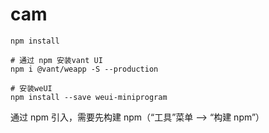 # cam

```
npm install

# 通过 npm 安装vant UI
npm i @vant/weapp -S --production

# 安装weUI
npm install --save weui-miniprogram
```

通过 npm 引入，需要先构建 npm（“工具”菜单 --> “构建 npm”）
